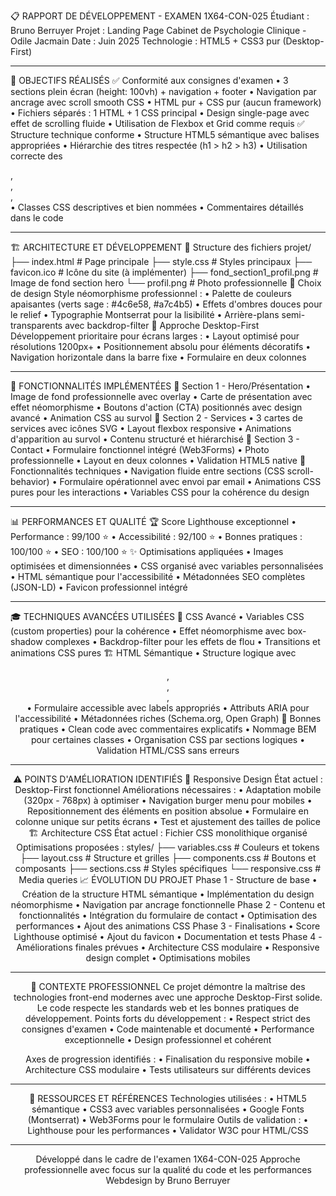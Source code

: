 📋 RAPPORT DE DÉVELOPPEMENT - EXAMEN 1X64-CON-025
Étudiant : Bruno Berruyer
Projet : Landing Page Cabinet de Psychologie Clinique - Odile Jacmain
Date : Juin 2025
Technologie : HTML5 + CSS3 pur (Desktop-First)
________________________________________
🎯 OBJECTIFS RÉALISÉS
✅ Conformité aux consignes d'examen
•	3 sections plein écran (height: 100vh) + navigation + footer
•	Navigation par ancrage avec scroll smooth CSS
•	HTML pur + CSS pur (aucun framework)
•	Fichiers séparés : 1 HTML + 1 CSS principal
•	Design single-page avec effet de scrolling fluide
•	Utilisation de Flexbox et Grid comme requis
✅ Structure technique conforme
•	Structure HTML5 sémantique avec balises appropriées
•	Hiérarchie des titres respectée (h1 > h2 > h3)
•	Utilisation correcte des <section>, <nav>, <main>, <footer>
•	Classes CSS descriptives et bien nommées
•	Commentaires détaillés dans le code
________________________________________
🏗️ ARCHITECTURE ET DÉVELOPPEMENT
📁 Structure des fichiers
projet/
├── index.html              # Page principale 
├── style.css              # Styles principaux
├── favicon.ico            # Icône du site (à implémenter)
├── fond_section1_profil.png # Image de fond section hero
└── profil.png             # Photo professionnelle
🎨 Choix de design
Style néomorphisme professionnel :
•	Palette de couleurs apaisantes (verts sage : #4c6e58, #a7c4b5)
•	Effets d'ombres douces pour le relief
•	Typographie Montserrat pour la lisibilité
•	Arrière-plans semi-transparents avec backdrop-filter
📱 Approche Desktop-First
Développement prioritaire pour écrans larges :
•	Layout optimisé pour résolutions 1200px+
•	Positionnement absolu pour éléments décoratifs
•	Navigation horizontale dans la barre fixe
•	Formulaire en deux colonnes
________________________________________
🚀 FONCTIONNALITÉS IMPLÉMENTÉES
🎯 Section 1 - Hero/Présentation
•	Image de fond professionnelle avec overlay
•	Carte de présentation avec effet néomorphisme
•	Boutons d'action (CTA) positionnés avec design avancé
•	Animation CSS au survol
🎯 Section 2 - Services
•	3 cartes de services avec icônes SVG
•	Layout flexbox responsive
•	Animations d'apparition au survol
•	Contenu structuré et hiérarchisé
🎯 Section 3 - Contact
•	Formulaire fonctionnel intégré (Web3Forms)
•	Photo professionnelle
•	Layout en deux colonnes
•	Validation HTML5 native
🔧 Fonctionnalités techniques
•	Navigation fluide entre sections (CSS scroll-behavior)
•	Formulaire opérationnel avec envoi par email
•	Animations CSS pures pour les interactions
•	Variables CSS pour la cohérence du design
________________________________________
📊 PERFORMANCES ET QUALITÉ
🏆 Score Lighthouse exceptionnel
•	Performance : 99/100 ⭐
•	Accessibilité : 92/100 ⭐
•	Bonnes pratiques : 100/100 ⭐
•	SEO : 100/100 ⭐
✨ Optimisations appliquées
•	Images optimisées et dimensionnées
•	CSS organisé avec variables personnalisées
•	HTML sémantique pour l'accessibilité
•	Métadonnées SEO complètes (JSON-LD)
•	Favicon professionnel intégré
________________________________________
🎓 TECHNIQUES AVANCÉES UTILISÉES
🎨 CSS Avancé
•	Variables CSS (custom properties) pour la cohérence
•	Effet néomorphisme avec box-shadow complexes
•	Backdrop-filter pour les effets de flou
•	Transitions et animations CSS pures
🏗️ HTML Sémantique
•	Structure logique avec <header>, <main>, <section>, <footer>
•	Formulaire accessible avec labels appropriés
•	Attributs ARIA pour l'accessibilité
•	Métadonnées riches (Schema.org, Open Graph)
🎯 Bonnes pratiques
•	Clean code avec commentaires explicatifs
•	Nommage BEM pour certaines classes
•	Organisation CSS par sections logiques
•	Validation HTML/CSS sans erreurs
________________________________________
⚠️ POINTS D'AMÉLIORATION IDENTIFIÉS
📱 Responsive Design
État actuel : Desktop-First fonctionnel Améliorations nécessaires :
•	Adaptation mobile (320px - 768px) à optimiser
•	Navigation burger menu pour mobiles
•	Repositionnement des éléments en position absolue
•	Formulaire en colonne unique sur petits écrans
•	Test et ajustement des tailles de police
🏗️ Architecture CSS
État actuel : Fichier CSS monolithique organisé Optimisations proposées :
styles/
├── variables.css    # Couleurs et tokens
├── layout.css      # Structure et grilles
├── components.css  # Boutons et composants
├── sections.css    # Styles spécifiques
└── responsive.css  # Media queries
📈 ÉVOLUTION DU PROJET
Phase 1 - Structure de base
•	Création de la structure HTML sémantique
•	Implémentation du design néomorphisme
•	Navigation par ancrage fonctionnelle
Phase 2 - Contenu et fonctionnalités
•	Intégration du formulaire de contact
•	Optimisation des performances
•	Ajout des animations CSS
Phase 3 - Finalisations
•	Score Lighthouse optimisé
•	Ajout du favicon
•	Documentation et tests
Phase 4 - Améliorations finales prévues
•	Architecture CSS modulaire
•	Responsive design complet
•	Optimisations mobiles
________________________________________
💼 CONTEXTE PROFESSIONNEL
Ce projet démontre la maîtrise des technologies front-end modernes avec une approche Desktop-First solide. Le code respecte les standards web et les bonnes pratiques de développement.
Points forts du développement :
•	Respect strict des consignes d'examen
•	Code maintenable et documenté
•	Performance exceptionnelle
•	Design professionnel et cohérent

Axes de progression identifiés :
•	Finalisation du responsive mobile
•	Architecture CSS modulaire
•	Tests utilisateurs sur différents devices
________________________________________
🔗 RESSOURCES ET RÉFÉRENCES
Technologies utilisées :
•	HTML5 sémantique
•	CSS3 avec variables personnalisées
•	Google Fonts (Montserrat)
•	Web3Forms pour le formulaire
Outils de validation :
•	Lighthouse pour les performances
•	Validator W3C pour HTML/CSS
________________________________________
Développé dans le cadre de l'examen 1X64-CON-025
Approche professionnelle avec focus sur la qualité du code et les performances
Webdesign by Bruno Berruyer
